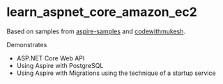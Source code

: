 # learn_aspnet_core_amazon_ec2
Based on samples from [aspire-samples](https://github.com/dotnet/aspire-samples/tree/f2b267b921dba75e5f292bf1dcdc7f4997d8b0fe/samples/DatabaseMigrations) and [codewithmukesh](https://github.com/iammukeshm/hosting-aspnet-core-webapi-on-amazon-ec2).

Demonstrates
- ASP.NET Core Web API
- Using Aspire with PostgreSQL
- Using Aspire with Migrations using the technique of a startup service
